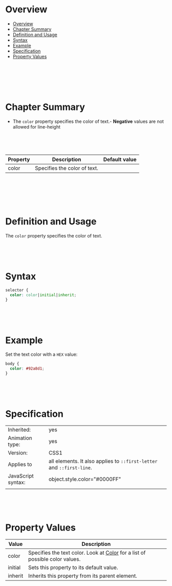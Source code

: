 # Overview

- [Overview](#overview)
- [Chapter Summary](#chapter-summary)
- [Definition and Usage](#definition-and-usage)
- [Syntax](#syntax)
- [Example](#example)
- [Specification](#specification)
- [Property Values](#property-values)

&nbsp;

&nbsp;

&nbsp;

# Chapter Summary

- The `color` property specifies the color of text.- **Negative** values are not allowed for line-height

&nbsp;

&nbsp;

| Property | Description                  | Default value |
| -------- | ---------------------------- | ------------- |
| color    | Specifies the color of text. |               |

&nbsp;

&nbsp;

&nbsp;

# Definition and Usage

The `color` property specifies the color of text.

&nbsp;

&nbsp;

# Syntax

```css
selector {
  color: color|initial|inherit;
}
```

&nbsp;

&nbsp;

# Example

Set the text color with a `HEX` value:

```css
body {
  color: #92a8d1;
}
```

&nbsp;

&nbsp;

# Specification

|                    |                                                                       |
| ------------------ | --------------------------------------------------------------------- |
| Inherited:         | yes                                                                   |
| Animation type:    | yes                                                                   |
| Version:           | CSS1                                                                  |
| Applies to         | all elements. It also applies to `::first-letter` and `::first-line`. |
| JavaScript syntax: | object.style.color="#0000FF"                                          |
|                    |                                                                       |

&nbsp;

&nbsp;

# Property Values

| Value   | Description                                                                                                   |
| ------- | ------------------------------------------------------------------------------------------------------------- |
| color   | Specifies the text color. Look at [Color](<(../03-Colors/00-theory.md)>) for a list of possible color values. |
| initial | Sets this property to its default value.                                                                      |
| inherit | Inherits this property from its parent element.                                                               |
